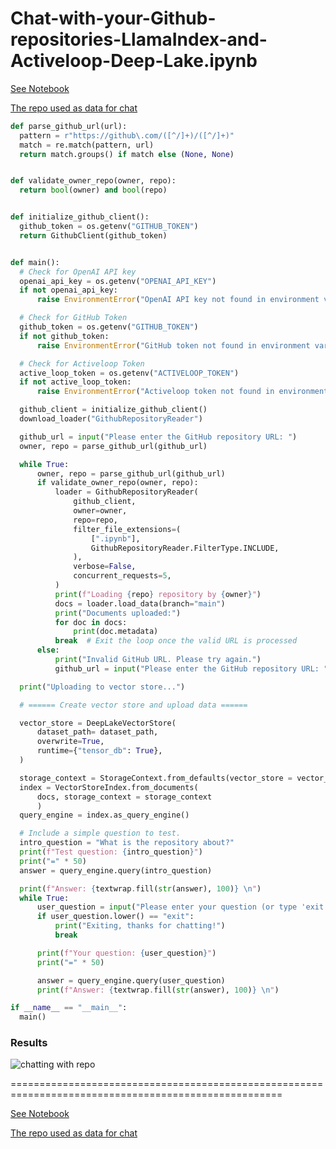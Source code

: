 # Chat-with-your-Github-repositories-LlamaIndex-and-Activeloop-Deep-Lake.ipynb

[See Notebook](https://github.com/brianMutea/Chat-with-your-Github-repositories-LlamaIndex-and-Activeloop-Deep-Lake.ipynb/blob/main/Chat_with_your_Github_repositories_LlamaIndex_and_Activeloop_Deep_Lake.ipynb)

[The repo used as data for chat](https://github.com/brianMutea/LlamaIndex-Precision-and-Simplicity-in-Information-Retrieval)

```Python
def parse_github_url(url):
  pattern = r"https://github\.com/([^/]+)/([^/]+)"
  match = re.match(pattern, url)
  return match.groups() if match else (None, None)


def validate_owner_repo(owner, repo):
  return bool(owner) and bool(repo)


def initialize_github_client():
  github_token = os.getenv("GITHUB_TOKEN")
  return GithubClient(github_token)


def main():
  # Check for OpenAI API key
  openai_api_key = os.getenv("OPENAI_API_KEY")
  if not openai_api_key:
      raise EnvironmentError("OpenAI API key not found in environment variables")

  # Check for GitHub Token
  github_token = os.getenv("GITHUB_TOKEN")
  if not github_token:
      raise EnvironmentError("GitHub token not found in environment variables")

  # Check for Activeloop Token
  active_loop_token = os.getenv("ACTIVELOOP_TOKEN")
  if not active_loop_token:
      raise EnvironmentError("Activeloop token not found in environment variables")

  github_client = initialize_github_client()
  download_loader("GithubRepositoryReader")

  github_url = input("Please enter the GitHub repository URL: ")
  owner, repo = parse_github_url(github_url)

  while True:
      owner, repo = parse_github_url(github_url)
      if validate_owner_repo(owner, repo):
          loader = GithubRepositoryReader(
              github_client,
              owner=owner,
              repo=repo,
              filter_file_extensions=(
                  [".ipynb"],
                  GithubRepositoryReader.FilterType.INCLUDE,
              ),
              verbose=False,
              concurrent_requests=5,
          )
          print(f"Loading {repo} repository by {owner}")
          docs = loader.load_data(branch="main")
          print("Documents uploaded:")
          for doc in docs:
              print(doc.metadata)
          break  # Exit the loop once the valid URL is processed
      else:
          print("Invalid GitHub URL. Please try again.")
          github_url = input("Please enter the GitHub repository URL: ")

  print("Uploading to vector store...")

  # ====== Create vector store and upload data ======

  vector_store = DeepLakeVectorStore(
      dataset_path= dataset_path,
      overwrite=True,
      runtime={"tensor_db": True},
  )

  storage_context = StorageContext.from_defaults(vector_store = vector_store)
  index = VectorStoreIndex.from_documents(
      docs, storage_context = storage_context
      )
  query_engine = index.as_query_engine()

  # Include a simple question to test.
  intro_question = "What is the repository about?"
  print(f"Test question: {intro_question}")
  print("=" * 50)
  answer = query_engine.query(intro_question)

  print(f"Answer: {textwrap.fill(str(answer), 100)} \n")
  while True:
      user_question = input("Please enter your question (or type 'exit' to quit): ")
      if user_question.lower() == "exit":
          print("Exiting, thanks for chatting!")
          break

      print(f"Your question: {user_question}")
      print("=" * 50)

      answer = query_engine.query(user_question)
      print(f"Answer: {textwrap.fill(str(answer), 100)} \n")

if __name__ == "__main__":
  main()
```

### Results

![chatting with repo](https://github.com/brianMutea/Chat-with-your-Github-repositories-LlamaIndex-and-Activeloop-Deep-Lake.ipynb/blob/main/Screenshot%20from%202024-02-07%2012-15-29.png)

=====================================================================================================

[See Notebook](https://github.com/brianMutea/Chat-with-your-Github-repositories-LlamaIndex-and-Activeloop-Deep-Lake.ipynb/blob/main/Chat_with_your_Github_repositories_LlamaIndex_and_Activeloop_Deep_Lake.ipynb)

[The repo used as data for chat](https://github.com/brianMutea/LlamaIndex-Precision-and-Simplicity-in-Information-Retrieval)

